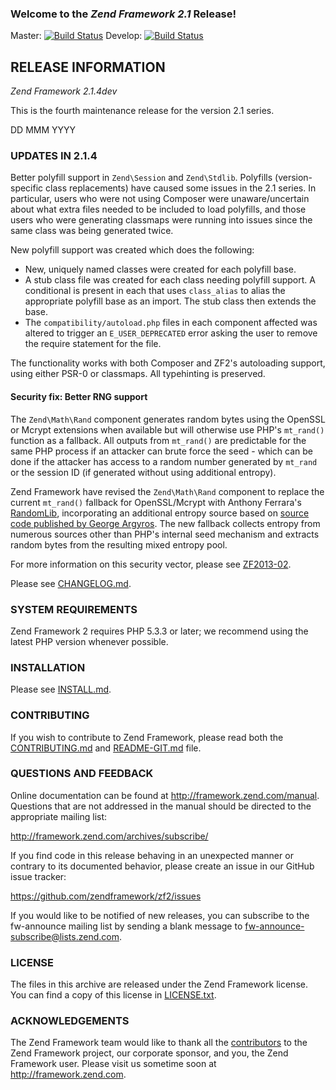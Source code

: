 ### Welcome to the *Zend Framework 2.1* Release!

Master: [![Build Status](https://secure.travis-ci.org/zendframework/zf2.png?branch=master)](http://travis-ci.org/zendframework/zf2)
Develop: [![Build Status](https://secure.travis-ci.org/zendframework/zf2.png?branch=develop)](http://travis-ci.org/zendframework/zf2)

## RELEASE INFORMATION

*Zend Framework 2.1.4dev*

This is the fourth maintenance release for the version 2.1 series.

DD MMM YYYY

### UPDATES IN 2.1.4

Better polyfill support in `Zend\Session` and `Zend\Stdlib`. Polyfills
(version-specific class replacements) have caused some issues in the 2.1 series.
In particular, users who were not using Composer were unaware/uncertain about
what extra files needed to be included to load polyfills, and those users who
were generating classmaps were running into issues since the same class was
being generated twice.

New polyfill support was created which does the following:

- New, uniquely named classes were created for each polyfill base.
- A stub class file was created for each class needing polyfill support. A
  conditional is present in each that uses `class_alias` to alias the appropriate
  polyfill base as an import. The stub class then extends the base.
- The `compatibility/autoload.php` files in each component affected was altered
  to trigger an `E_USER_DEPRECATED` error asking the user to remove the require
  statement for the file.

The functionality works with both Composer and ZF2's autoloading support, using
either PSR-0 or classmaps. All typehinting is preserved.

#### Security fix: Better RNG support

The `Zend\Math\Rand` component generates random bytes using the OpenSSL
or Mcrypt extensions when available but will otherwise use PHP's
`mt_rand()` function as a fallback. All outputs from `mt_rand()` are
predictable for the same PHP process if an attacker can brute force
the seed - which can be done if the attacker has access to a random number
generated by `mt_rand` or the session ID (if generated without using additional
entropy). 

Zend Framework have revised the `Zend\Math\Rand` component to replace the
current `mt_rand()` fallback for OpenSSL/Mcrypt with Anthony Ferrara's
[RandomLib](https://github.com/ircmaxell/RandomLib), incorporating an additional
entropy source based on [source code published by George
Argyros](https://github.com/GeorgeArgyros/Secure-random-bytes-in-PHP). The new
fallback collects entropy from numerous sources other than PHP's internal seed
mechanism and extracts random bytes from the resulting mixed entropy pool.

For more information on this security vector, please see
[ZF2013-02](http://framework.zend.com/security/ZF2013-02).

Please see [CHANGELOG.md](CHANGELOG.md).

### SYSTEM REQUIREMENTS

Zend Framework 2 requires PHP 5.3.3 or later; we recommend using the
latest PHP version whenever possible.

### INSTALLATION

Please see [INSTALL.md](INSTALL.md).

### CONTRIBUTING

If you wish to contribute to Zend Framework, please read both the
[CONTRIBUTING.md](CONTRIBUTING.md) and [README-GIT.md](README-GIT.md) file.

### QUESTIONS AND FEEDBACK

Online documentation can be found at http://framework.zend.com/manual.
Questions that are not addressed in the manual should be directed to the
appropriate mailing list:

http://framework.zend.com/archives/subscribe/

If you find code in this release behaving in an unexpected manner or
contrary to its documented behavior, please create an issue in our GitHub
issue tracker:

https://github.com/zendframework/zf2/issues

If you would like to be notified of new releases, you can subscribe to
the fw-announce mailing list by sending a blank message to
<fw-announce-subscribe@lists.zend.com>.

### LICENSE

The files in this archive are released under the Zend Framework license.
You can find a copy of this license in [LICENSE.txt](LICENSE.txt).

### ACKNOWLEDGEMENTS

The Zend Framework team would like to thank all the [contributors](https://github.com/zendframework/zf2/contributors) to the Zend
Framework project, our corporate sponsor, and you, the Zend Framework user.
Please visit us sometime soon at http://framework.zend.com.
